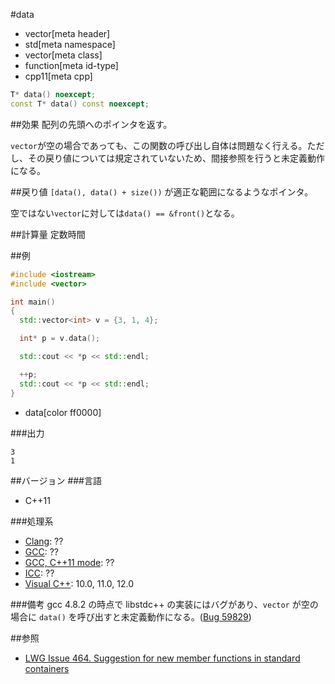 #data
* vector[meta header]
* std[meta namespace]
* vector[meta class]
* function[meta id-type]
* cpp11[meta cpp]

```cpp
T* data() noexcept;
const T* data() const noexcept;
```

##効果
配列の先頭へのポインタを返す。

`vector`が空の場合であっても、この関数の呼び出し自体は問題なく行える。ただし、その戻り値については規定されていないため、間接参照を行うと未定義動作になる。

##戻り値
`[data(), data() + size())` が適正な範囲になるようなポインタ。

空ではない`vector`に対しては`data() == &front()`となる。

##計算量
定数時間


##例
```cpp
#include <iostream>
#include <vector>

int main()
{
  std::vector<int> v = {3, 1, 4};

  int* p = v.data();

  std::cout << *p << std::endl;

  ++p;
  std::cout << *p << std::endl;
}
```
* data[color ff0000]

###出力
```
3
1
```

##バージョン
###言語
- C++11

###処理系
- [Clang](/implementation.md#clang): ??
- [GCC](/implementation.md#gcc): ??
- [GCC, C++11 mode](/implementation.md#gcc): ??
- [ICC](/implementation.md#icc): ??
- [Visual C++](/implementation.md#visual_cpp): 10.0, 11.0, 12.0


###備考
gcc 4.8.2 の時点で libstdc++ の実装にはバグがあり、`vector` が空の場合に `data()` を呼び出すと未定義動作になる。([Bug 59829](http://gcc.gnu.org/bugzilla/show_bug.cgi?id=59829))


##参照
- [LWG Issue 464. Suggestion for new member functions in standard containers](http://www.open-std.org/jtc1/sc22/wg21/docs/lwg-defects.html#464)
